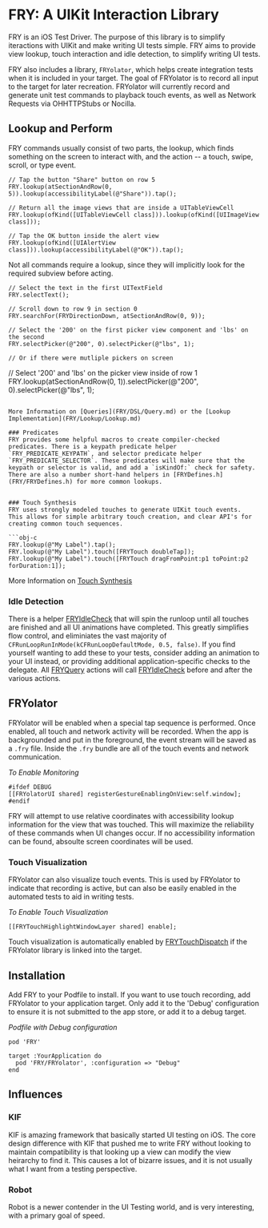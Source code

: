 # FRY: A UIKit Interaction Library
FRY is an iOS Test Driver. The purpose of this library is to simplify iteractions with UIKit and make writing UI tests simple. FRY aims to provide view lookup, touch interaction and idle detection, to simplify writing UI tests.

FRY also includes a library, `FRYolator`, which helps create integration tests when it is included in your target. The goal of FRYolator is to record all input to the target for later recreation. FRYolator will currently record and generate unit test commands to playback touch events, as well as Network Requests via OHHTTPStubs or Nocilla.

## Lookup and Perform 
FRY commands usually consist of two parts, the lookup, which finds something on the screen to interact with, and the action -- a touch, swipe, scroll, or type event.

```obj-c
// Tap the button "Share" button on row 5
FRY.lookup(atSectionAndRow(0, 5)).lookup(accessibilityLabel(@"Share")).tap();

// Return all the image views that are inside a UITableViewCell
FRY.lookup(ofKind([UITableViewCell class])).lookup(ofKind([UIImageView class]));

// Tap the OK button inside the alert view
FRY.lookup(ofKind([UIAlertView class])).lookup(accessibilityLabel(@"OK")).tap();
```

Not all commands require a lookup, since they will implicitly look for the required subview before acting.  
```obj-c
// Select the text in the first UITextField
FRY.selectText();

// Scroll down to row 9 in section 0
FRY.searchFor(FRYDirectionDown, atSectionAndRow(0, 9));

// Select the '200' on the first picker view component and 'lbs' on the second
FRY.selectPicker(@"200", 0).selectPicker(@"lbs", 1);

// Or if there were mutliple pickers on screen

```
// Select '200' and 'lbs' on the picker view inside of row 1
FRY.lookup(atSectionAndRow(0, 1)).selectPicker(@"200", 0).selectPicker(@"lbs", 1);
```

More Information on [Queries](FRY/DSL/Query.md) or the [Lookup Implementation](FRY/Lookup/Lookup.md)

### Predicates
FRY provides some helpful macros to create compiler-checked predicates. There is a keypath predicate helper `FRY_PREDICATE_KEYPATH`, and selector predicate helper `FRY_PREDICATE_SELECTOR`. These predicates will make sure that the keypath or selector is valid, and add a `isKindOf:` check for safety. There are also a number short-hand helpers in [FRYDefines.h](FRY/FRYDefines.h) for more common lookups.


### Touch Synthesis
FRY uses strongly modeled touches to generate UIKit touch events.  This allows for simple arbitrary touch creation, and clear API's for creating common touch sequences.

```obj-c
FRY.lookup(@"My Label").tap();
FRY.lookup(@"My Label").touch([FRYTouch doubleTap]);
FRY.lookup(@"My Label").touch([FRYTouch dragFromPoint:p1 toPoint:p2 forDuration:1]);
```

More Information on [Touch Synthesis](FRY/Touch/Touch.md)

### Idle Detection
There is a helper [FRYIdleCheck](FRY/Idle/FRYIdleCheck.h) that will spin the runloop until all touches are finished and all UI animations have completed. This greatly simplifies flow control, and eliminiates the vast majority of `CFRunLoopRunInMode(kCFRunLoopDefaultMode, 0.5, false)`. If you find yourself wanting to add these to your tests, consider adding an animation to your UI instead, or providing additional application-specific checks to the delegate.  All [FRYQuery](FRY/DSL/FRYQuery.h) actions will call [FRYIdleCheck](FRY/Idle/FRYIdleCheck.h) before and after the various actions.

## FRYolator
FRYolator will be enabled when a special tap sequence is performed. Once enabled, all touch and network activity will be recorded. When the app is backgrounded and put in the foreground, the event stream will be saved as a `.fry` file. Inside the `.fry` bundle are all of the touch events and network communication.

*To Enable Monitoring*
```obj-c
#ifdef DEBUG
[[FRYolatorUI shared] registerGestureEnablingOnView:self.window];
#endif
```

FRY will attempt to use relative coordinates with accessibility lookup information for the view that was touched. This will maximize the reliability of these commands when UI changes occur. If no accessibility information can be found, absoulte screen coordinates will be used.

### Touch Visualization
FRYolator can also visualize touch events. This is used by FRYolator to indicate that recording is active, but can also be easily enabled in the automated tests to aid in writing tests.

*To Enable Touch Visualization*
```obj-c
[[FRYTouchHighlightWindowLayer shared] enable];
```

Touch visualization is automatically enabled by [FRYTouchDispatch](FRY/Touch/FRYTouchDispatch.h) if the FRYolator library is linked into the target.

## Installation
Add FRY to your Podfile to install. If you want to use touch recording, add FRYolator to your application target. Only add it to the 'Debug' configuration to ensure it is not submitted to the app store, or add it to a debug target.

*Podfile with Debug configuration*
```
pod 'FRY'

target :YourApplication do
  pod 'FRY/FRYolator', :configuration => "Debug"
end
```

## Influences

### KIF
KIF is amazing framework that basically started UI testing on iOS. The core design difference with KIF that pushed me to write FRY without looking to maintain compatibility is that looking up a view can modify the view heirarchy to find it. This causes a lot of bizarre issues, and it is not usually what I want from a testing perspective.

### Robot
Robot is a newer contender in the UI Testing world, and is very interesting, with a primary goal of speed.
